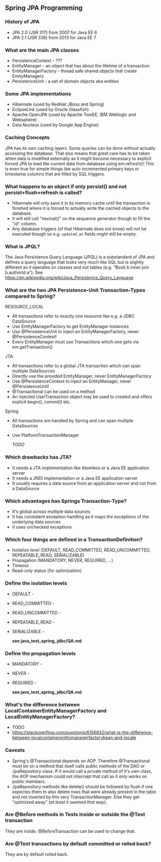 ## Spring JPA Programming

### History of JPA
* JPA 2.0 (JSR 317) from 2007 for Java EE 6
* JPA 2.1 (JSR 338) from 2013 for Java EE 7

### What are the main JPA classes
* PersistenceContext - ???
* EntityManager - an object that has about the lifetime of a transaction
* EntityManagerFactory - thread safe shared objects that create EntityManagers
* PersistenceUnit - a set of domain objects aka entities

### Some JPA implementations
* Hibernate (used by RedHat JBoss and Spring)
* EclipseLink (used by Oracle Glassfish)
* Apache OpenJPA (used by Apache TomEE, IBM Weblogic and Websphere)
* Data Nucleus (used by Google App Engine)

### Caching Concepts

JPA has its own caching layers. Some queries can be done without actually
accessing the database. That also means that great care has to be taken when
data is modified externally as it might become necessary to explicit forced JPA
to load the current data from database using em.refresh()! This is even true
for simple things like auto incremented primary keys or timestamp columns that
are filled by SQL triggers.

### What happens to an object if only persist() and not persist+flush+refresh is called?
* Hibernate will only save it in its memory cache until the transaction is finished
  where it is forced to actually write the cached objects to the database.
* It will still call "nextval()" on the sequence generator though to fill the "id" column.
* Any database triggers (of that Hibernate does not know) will not be executed though so
  e.g. `updated_at` fields might still be empty.

### What is JPQL?
The Java Persistence Query Language (JPQL) is a substandard of JPA and defines
a query language that looks very much like SQL but is slightly different as it
operates on classes and not tables (e.g. "Book b inner join b.authorId a").
See <https://en.wikipedia.org/wiki/Java_Persistence_Query_Language>

### What are the two JPA Persistence-Unit Transaction-Types compared to Spring?

RESOURCE_LOCAL
* All transactions refer to exactly one resource like e.g. a JDBC DataSource
* Use EntityManagerFactory to get EntityManager instances
* Use @PersistenceUnit to inject an EntityManagerFactory, never @PersistenceContext!
* Every EntityManager must use Transactions which one gets via em.getTransaction()

JTA:
* All transactions refer to a global JTA transaction which can span multiple DataSources
* Directly use the provided EntityManager, never EntityManagerFactory 
* Use @PersistenceContext to inject an EntityManager, never @PersistenceUnit!
* @Transactional can be used on a method
* An injected UserTransaction object may be used to created and offers explicit begin(), commit() etc.

Spring:
* All transactions are handled by Spring and can span multiple DataSources
* Use PlatformTransactionManager

    *TODO*

### Which drawbacks has JTA?

* It needs a JTA implementation like Atomikos or a Java EE application server
* It needs a JNDI implementation or a Java EE application server
* It usually requires a data source from an application server and not from a DataSource

### Which advantages has Springs Transaction-Type?

* It's global across multiple data sources
* It has consistent exception handling as it maps the exceptions of the underlying data sources
* It uses unchecked exceptions

### Which four things are defined in a TransactionDefinition?
* Isolation level (DEFAULT, READ_COMMITTED, READ_UNCOMMITTED, REPEATABLE_READ, SERIALIZABLE)
* Propagation (MANDATORY, NEVER, REQUIRED, ...)
* Timeout
* Read-only status (for optimization)

### Define the isolation levels
* DEFAULT -
* READ_COMMITTED - 
* READ_UNCOMMITTED -
* REPEATABLE_READ - 
* SERIALIZABLE - 

    **see java_test_spring_jdbc/QA.md**

### Define the propagation levels
* MANDATORY - 
* NEVER - 
* REQUIRED - 

    **see java_test_spring_jdbc/QA.md**

### What's the difference between LocalContainerEntityManagerFactory and LocalEntityManagerFactory?
* TODO
* https://stackoverflow.com/questions/6156832/what-is-the-difference-between-localcontainerentitymanagerfactorybean-and-locale

### Caveats
* Spring's @Transactional depends on AOP. Therefore @Transactional must be on a method that itself 
  calls public methods of the DAO or JpaRepository class. If it would call a private method of it's own
  class, the AOP mechanism could not intercept that call as it only works on public members.
* JpaRepository methods like delete() should be followed by flush if one expectes them to also delete 
  rows that were already present in the table and not inserted by this very TransactionManager.
  Else they get "optimized away" (*at least it seemed that way*).

### Are @Before methods in Tests inside or outside the @Test transaction
They are inside. @BeforeTransaction can be used to change that.

### Are @Test transactions by default committed or rolled back?
They are by default rolled back.
 